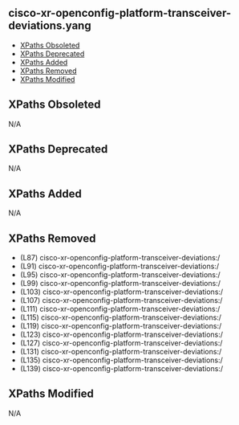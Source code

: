 ## cisco-xr-openconfig-platform-transceiver-deviations.yang

- [XPaths Obsoleted](#xpaths-obsoleted)
- [XPaths Deprecated](#xpaths-deprecated)
- [XPaths Added](#xpaths-added)
- [XPaths Removed](#xpaths-removed)
- [XPaths Modified](#xpaths-modified)

## XPaths Obsoleted

N/A

## XPaths Deprecated

N/A

## XPaths Added

N/A

## XPaths Removed

- (L87)	cisco-xr-openconfig-platform-transceiver-deviations:/
- (L91)	cisco-xr-openconfig-platform-transceiver-deviations:/
- (L95)	cisco-xr-openconfig-platform-transceiver-deviations:/
- (L99)	cisco-xr-openconfig-platform-transceiver-deviations:/
- (L103)	cisco-xr-openconfig-platform-transceiver-deviations:/
- (L107)	cisco-xr-openconfig-platform-transceiver-deviations:/
- (L111)	cisco-xr-openconfig-platform-transceiver-deviations:/
- (L115)	cisco-xr-openconfig-platform-transceiver-deviations:/
- (L119)	cisco-xr-openconfig-platform-transceiver-deviations:/
- (L123)	cisco-xr-openconfig-platform-transceiver-deviations:/
- (L127)	cisco-xr-openconfig-platform-transceiver-deviations:/
- (L131)	cisco-xr-openconfig-platform-transceiver-deviations:/
- (L135)	cisco-xr-openconfig-platform-transceiver-deviations:/
- (L139)	cisco-xr-openconfig-platform-transceiver-deviations:/

## XPaths Modified

N/A

